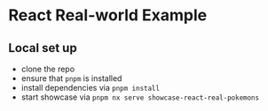# React Real-world Example

## Local set up

- clone the repo
- ensure that `pnpm` is installed
- install dependencies via `pnpm install`
- start showcase via `pnpm nx serve showcase-react-real-pokemons`
